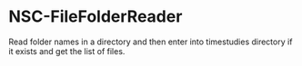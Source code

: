 # NSC-FileFolderReader
Read folder names in a directory and then enter into timestudies directory if it exists and get the list of files.
